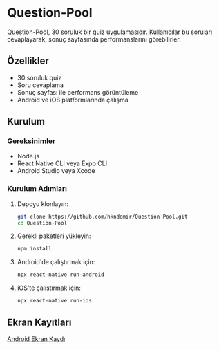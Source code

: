 # Question-Pool

Question-Pool, 30 soruluk bir quiz uygulamasıdır. Kullanıcılar bu soruları cevaplayarak, sonuç sayfasında performanslarını görebilirler.

## Özellikler

- 30 soruluk quiz
- Soru cevaplama
- Sonuç sayfası ile performans görüntüleme
- Android ve iOS platformlarında çalışma

## Kurulum

### Gereksinimler

- Node.js
- React Native CLI veya Expo CLI
- Android Studio veya Xcode

### Kurulum Adımları

1. Depoyu klonlayın:

   ```bash
   git clone https://github.com/hkndemir/Question-Pool.git
   cd Question-Pool
2. Gerekli paketleri yükleyin:

   ```bash
   npm install
3. Android'de çalıştırmak için:

   ```bash
   npx react-native run-android
3. iOS'te çalıştırmak için:

   ```bash
   npx react-native run-ios
## Ekran Kayıtları

[Android Ekran Kaydı](videoRecordings/android.mp4)
